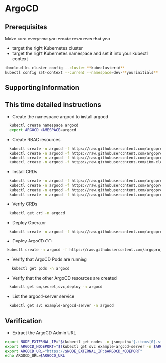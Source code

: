 # ArgoCD

## Prerequisites

Make sure everytime you create resources that you

- target the right Kubernetes cluster
- target the right Kubernetes namespace and set it into your kubectl context

```bash
ibmcloud ks cluster config --cluster **kubeclusterid**
kubectl config set-context --current --namespace=dev-**yourinitials**
```

## Supporting Information

## This time detailed instructions

- Create the namespace argocd to install argocd

```bash
  kubectl create namespace argocd
  export ARGOCD_NAMESPACE=argocd
```

- Create RBAC resources

```bash
  kubectl create -n argocd -f https://raw.githubusercontent.com/argoproj-labs/argocd-operator/v0.0.8/deploy/service_account.yaml
  kubectl create -n argocd -f https://raw.githubusercontent.com/argoproj-labs/argocd-operator/v0.0.8/deploy/role.yaml
  kubectl create -n argocd -f https://raw.githubusercontent.com/argoproj-labs/argocd-operator/v0.0.8/deploy/role_binding.yaml
  kubectl create -n argocd -f https://raw.githubusercontent.com/ibm-cloud-architecture/learning-cloudnative-101/master/static/yamls/argo-lab/argo-clusteradmin.yaml
```

- Install CRDs

```bash
  kubectl create -n argocd -f https://raw.githubusercontent.com/argoproj-labs/argocd-operator/v0.0.8/deploy/argo-cd/argoproj.io_applications_crd.yaml
  kubectl create -n argocd -f https://raw.githubusercontent.com/argoproj-labs/argocd-operator/v0.0.8/deploy/argo-cd/argoproj.io_appprojects_crd.yaml
  kubectl create -n argocd -f https://raw.githubusercontent.com/argoproj-labs/argocd-operator/v0.0.8/deploy/crds/argoproj.io_argocdexports_crd.yaml
  kubectl create -n argocd -f https://raw.githubusercontent.com/argoproj-labs/argocd-operator/v0.0.8/deploy/crds/argoproj.io_argocds_crd.yaml
```

- Verify CRDs

```bash
  kubectl get crd -n argocd
```

- Deploy Operator

```bash
  kubectl create -n argocd -f https://raw.githubusercontent.com/argoproj-labs/argocd-operator/v0.0.8/deploy/operator.yaml
```

- Deploy ArgoCD CO

```bash
 kubectl create -n argocd -f https://raw.githubusercontent.com/argoproj-labs/argocd-operator/v0.0.8/examples/argocd-lb.yaml
```

- Verify that ArgoCD Pods are running

```bash
   kubectl get pods -n argocd
```

- Verify that the other ArgoCD resources are created

```bash
  kubectl get cm,secret,svc,deploy -n argocd
```

- List the argocd-server service

```bash
  kubectl get svc example-argocd-server -n argocd
```

## Verification

- Extract the ArgoCD Admin URL

```bash
export NODE_EXTERNAL_IP="$(kubectl get nodes -o jsonpath='{.items[0].status.addresses[?(@.type=="ExternalIP")].address}')"
export ARGOCD_NODEPORT="$(kubectl get svc example-argocd-server -n $ARGOCD_NAMESPACE -o jsonpath='{.spec.ports[0].nodePort}')"
export ARGOCD_URL="https://$NODE_EXTERNAL_IP:$ARGOCD_NODEPORT"
echo ARGOCD_URL=$ARGOCD_URL
```
